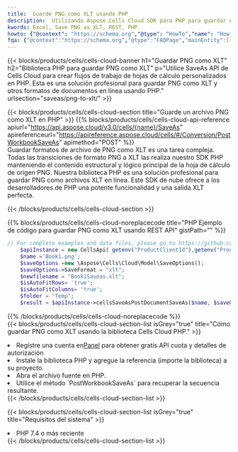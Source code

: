 ```yaml
---
title:  Guarde PNG como XLT usando PHP
description:  Utilizando Aspose.Cells Cloud SDK para PHP para guardar el archivo de formato PNG como archivo de formato XLT.
kwords: Excel, Save PNG as XLT, REST, PHP
howto: {"@context": "https://schema.org","@type": "HowTo","name": "How to save PNG as XLT using the Cells Cloud PHP library.","description": "How to save PNG as XLT using the Cells Cloud PHP library.","image": {"@type": "ImageObject"},"url": "/php/saveas/png-to-xlt/","step": [{ "@type": "HowToStep","name": "How to save PNG as XLT using the Cells Cloud PHP library. step 1", "image": {"@type": "ImageObject",},"url": "/php/saveas/png-to-xlt/","text": "Register an account at <a href='https://dashboard.aspose.cloud/'>Dashboard</a> to get free API quota & authorization details",},{ "@type": "HowToStep","name": "How to save PNG as XLT using the Cells Cloud PHP library. step 1", "image": {"@type": "ImageObject",},"url": "/php/saveas/png-to-xlt/","text": "Install PHP library and add the reference (import the library) to your project.",},{ "@type": "HowToStep","name": "How to save PNG as XLT using the Cells Cloud PHP library. step 1", "image": {"@type": "ImageObject",},"url": "/php/saveas/png-to-xlt/","text": "Open the source file in PHP.",},{ "@type": "HowToStep","name": "How to save PNG as XLT using the Cells Cloud PHP library. step 1", "image": {"@type": "ImageObject",},"url": "/php/saveas/png-to-xlt/","text": "Use the `PostWorkbookSaveAs` method to retrieve the resulting stream.",}, ],"supply": {"@type": "HowToSupply","name": "document"},"tool": [{"@type": "HowToTool","name": "phpstorm, Visual Studio Code, Eclipse"},{"@type": "HowToTool","name": "Aspose Cells"}],"totalTime": "PT6M"}
fqa: {"@context":"https://schema.org","@type":"FAQPage","mainEntity":[{"@type":"Question","name":"Why save file as other formats file in C# using REST API?","acceptedAnswer":{"@type":"Answer","text":"Documents are encoded in many ways, and some files may be incompatible with the software you use. To open and read such files, just save them as appropriate file formats.<br/><ol><li>Install .NET SDK and add the reference (import the library) to your project.</li><li>Open the source file in C# using REST API.</li><li>Call the PostWorkbookSaveAsRequest() method, passing an output filename with required extension.</li><li>Get the result of save as a separate file.</li></ol>"}},{"@type":"Question","name":"What file formats can I save as with your C# library?","acceptedAnswer":{"@type":"Answer","text":"We support a variety of file formats for conversion using .NET library, including XLSX, Excel, xls , PDF, CSV, HTML, Markdown, XML, PNG, JPG, TIFF, Json, TXT and many more."}},{"@type":"Question","name":"What is the maximum allowed file size for conversion using this .NET library?","acceptedAnswer":{"@type":"Answer","text":"There are no file size limits for format conversions using .NET library."}}]}
---
```

{{< blocks/products/cells/cells-cloud-banner h1="Guardar PNG como XLT" h2="Biblioteca PHP para guardar PNG como XLT" p="Utilice SaveAs API de Cells Cloud para crear flujos de trabajo de hojas de cálculo personalizados en PHP. Esta es una solución profesional para guardar PNG como XLT y otros formatos de documentos en línea usando PHP." urlsection="saveas/png-to-xlt/" >}}

{{< blocks/products/cells/cells-cloud-section title="Guarde un archivo PNG como XLT en PHP" >}}
{{% blocks/products/cells/cells-cloud-api-reference apiurl="https://api.aspose.cloud/v3.0/cells/{name}/SaveAs" apireferenceurl="https://apireference.aspose.cloud/cells/#/Conversion/PostWorkbookSaveAs" apimethod="POST" %}}
<br/>
Guardar formatos de archivo de PNG como XLT es una tarea compleja. Todas las transiciones de formato PNG a XLT las realiza nuestro SDK PHP manteniendo el contenido estructural y lógico principal de la hoja de cálculo de origen PNG. Nuestra biblioteca PHP es una solución profesional para guardar PNG como archivos XLT en línea. Este SDK de nube ofrece a los desarrolladores de PHP una potente funcionalidad y una salida XLT perfecta.

{{< /blocks/products/cells/cells-cloud-section >}}

{{% blocks/products/cells/cells-cloud-noreplacecode title="PHP Ejemplo de código para guardar PNG como XLT usando REST API" gistPath="" %}}
  
```php
// For complete examples and data files, please go to https://github.com/aspose-cells-cloud/aspose-cells-cloud-php/
    $apiInstance = new CellsApi( getenv("ProductClientId"),getenv("ProductClientSecret") );
    $name ='Book1.png';
    $saveOptions =new \Aspose\Cells\Cloud\Model\SaveOptions();
    $saveOptions->SaveFormat = "xlt";
    $newfilename = "Book1Saveas.xlt";
    $isAutoFitRows= 'true';
    $isAutoFitColumns= 'true';
    $folder = "Temp";
    $result = $apiInstance->cellsSaveAsPostDocumentSaveAs($name, $saveOptions, $newfilename,$isAutoFitRows, $isAutoFitColumns, $folder);
```
  
{{% /blocks/products/cells/cells-cloud-noreplacecode %}}
<br/>
{{< blocks/products/cells/cells-cloud-section-list isGrey="true" title="Cómo guardar PNG como XLT usando la biblioteca Cells Cloud PHP." >}}
<li> Registre una cuenta en<a href="https://dashboard.aspose.cloud/">Panel</a> para obtener gratis API cuota y detalles de autorización</li>
<li>Instale la biblioteca PHP y agregue la referencia (importe la biblioteca) a su proyecto.</li>
<li>Abra el archivo fuente en PHP.</li>
<li>Utilice el método `PostWorkbookSaveAs` para recuperar la secuencia resultante.</li>
{{< /blocks/products/cells/cells-cloud-section-list >}}

{{< blocks/products/cells/cells-cloud-section-list isGrey="true" title="Requisitos del sistema" >}}
<li>PHP 7.4 o más reciente</li>
{{< /blocks/products/cells/cells-cloud-section-list >}}
